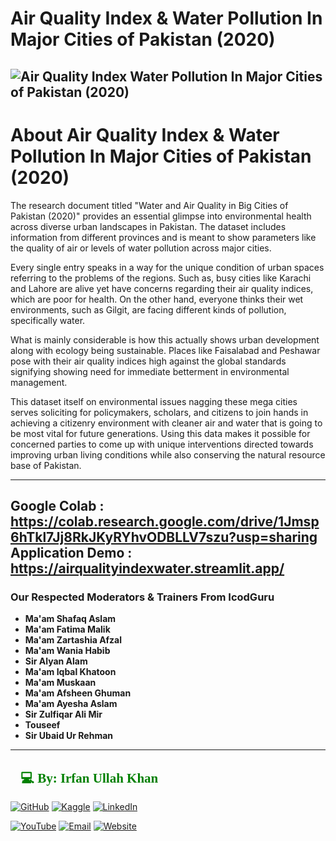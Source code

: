 # Air Quality Index & Water Pollution In Major Cities of Pakistan (2020)

![Air Quality Index   Water Pollution In Major Cities of Pakistan (2020)](https://github.com/user-attachments/assets/99ca86a0-abf8-4160-ae2f-c0c1a1f0b343)
-------------------------------------------------------------------------------------------------------------------
# About Air Quality Index & Water Pollution In Major Cities of Pakistan (2020)
The research document titled "Water and Air Quality in Big Cities of Pakistan (2020)" provides an essential glimpse into environmental health across diverse urban landscapes in Pakistan. The dataset includes information from different provinces and is meant to show parameters like the quality of air or levels of water pollution across major cities.

Every single entry speaks in a way for the unique condition of urban spaces referring to the problems of the regions. Such as, busy cities like Karachi and Lahore are alive yet have concerns regarding their air quality indices, which are poor for health. On the other hand, everyone thinks their wet environments, such as Gilgit, are facing different kinds of pollution, specifically water.

What is mainly considerable is how this actually shows urban development along with ecology being sustainable. Places like Faisalabad and Peshawar pose with their air quality indices high against the global standards signifying showing need for immediate betterment in environmental management.

This dataset itself on environmental issues nagging these mega cities serves soliciting for policymakers, scholars, and citizens to join hands in achieving a citizenry environment with cleaner air and water that is going to be most vital for future generations. Using this data makes it possible for concerned parties to come up with unique interventions directed towards improving urban living conditions while also conserving the natural resource base of Pakistan.

-------------------------------------------------------------------------------------------------------------------
Google Colab : https://colab.research.google.com/drive/1Jmsp6hTkl7Jj8RkJKyRYhvODBLLV7szu?usp=sharing
Application Demo : https://airqualityindexwater.streamlit.app/
-------------------------------------------------------------------------------------------------------------------
### Our Respected Moderators & Trainers From IcodGuru 

- **Ma'am Shafaq Aslam**  
- **Ma'am Fatima Malik**  
- **Ma'am Zartashia Afzal**  
- **Ma'am Wania Habib**  
- **Sir Alyan Alam**  
- **Ma'am Iqbal Khatoon**  
- **Ma'am Muskaan**  
- **Ma'am Afsheen Ghuman**  
- **Ma'am Ayesha Aslam**  
- **Sir Zulfiqar Ali Mir**  
- **Touseef**  
- **Sir Ubaid Ur Rehman**
-------------------------------------------------------------------------------------------------------------------


<h2 style="font-family: 'poppins'; font-weight: bold; color: Green;">👨💻 By: Irfan Ullah Khan</h2>


[![GitHub](https://img.shields.io/badge/GitHub-Profile-blue?style=for-the-badge&logo=github)](https://github.com/programmarself) 
[![Kaggle](https://img.shields.io/badge/Kaggle-Profile-blue?style=for-the-badge&logo=kaggle)](https://www.kaggle.com/programmarself) 
[![LinkedIn](https://img.shields.io/badge/LinkedIn-Profile-blue?style=for-the-badge&logo=linkedin)](https://www.linkedin.com/in/irfan-ullah-khan-4a2871208/)  

[![YouTube](https://img.shields.io/badge/YouTube-Profile-red?style=for-the-badge&logo=youtube)](https://www.youtube.com/@irfanullahkhan7748) 
[![Email](https://img.shields.io/badge/Email-Contact%20Me-red?style=for-the-badge&logo=email)](mailto:programmarself@gmail.com)
[![Website](https://img.shields.io/badge/Website-Contact%20Me-red?style=for-the-badge&logo=website)]([https://flowcv.me/ikm](https://programmarself.github.io/My_Portfolio/))
